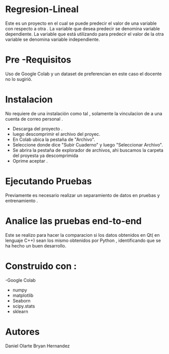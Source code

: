 # Regresion-Lineal
Este es un proyecto  en el cual se puede  predecir  el valor de una variable  con respecto a otra . La variable que desea predecir se denomina variable dependiente. La variable que está utilizando para predecir el valor de la otra variable se denomina variable independiente.

# Pre -Requisitos
Uso  de  Google Colab  y un dataset  de preferencian en este caso el docente no lo sugirió.

# Instalacion 

No requiere de una instalación como tal , solamente la vinculacion de a una cuenta de correo personal .
- Descarga del proyecto .
- luego  descomprimir el archivo del proyec.
-  En Colab ubica  la pestaña de "Archivo".
-  Seleccione donde dice  "Subir Cuaderno" y  luego  "Seleccionar Archivo".
-  Se abrira  la pestaña  de explorador de archivos, ahi buscamos la carpeta del proyesta ya descomprimida
-  Oprime aceptar .

# Ejecutando Pruebas

Previamente es necesario realizar  un separamiento de datos en pruebas y entrenamiento .

# Analice las pruebas end-to-end

Este se realizo para hacer la comparacion si los datos obtenidos en Qt( en lenguaje  C++) sean los mismo  obtenidos por Python  , identificando que se ha hecho un buen desarrollo.

# Construido con : 
-Google Colab 
- numpy
- matplotlib
- Seaborn 
- scipy.stats 
- sklearn

# Autores
Daniel Olarte 
Bryan Hernandez 
